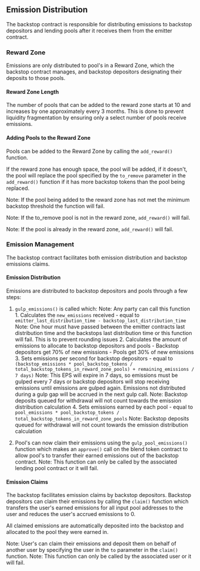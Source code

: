 ## Emission Distribution

The backstop contract is responsible for distributing emissions to backstop depositors and lending pools after it receives them from the emitter contract.

### Reward Zone

Emissions are only distributed to pool's in a Reward Zone, which the backstop contract manages, and backstop depositors designating their deposits to those pools.

#### Reward Zone Length

The number of pools that can be added to the reward zone starts at 10 and increases by one approximately every 3 months. This is done to prevent liquidity fragmentation by ensuring only a select number of pools receive emissions.

#### Adding Pools to the Reward Zone

Pools can be added to the Reward Zone by calling the `add_reward()` function.

If the reward zone has enough space, the pool will be added, if it doesn't, the pool will replace the pool specified by the `to_remove` parameter in the `add_reward()` function if it has more backstop tokens than the pool being replaced.

Note: If the pool being added to the reward zone has not met the minimum backstop threshold the function will fail.

Note: If the to_remove pool is not in the reward zone, `add_reward()` will fail.

Note: If the pool is already in the reward zone, `add_reward()` will fail.

### Emission Management

The backstop contract facilitates both emission distribution and backstop emissions claims.

#### Emission Distribution

Emissions are distributed to backstop depositors and pools through a few steps:

1. `gulp_emissions()` is called which:
   Note: Any party can call this function 1. Calculates the `new_emissions` received - equal to `emitter_last_distribution_time - backstop_last_distribution_time`
   Note: One hour must have passed between the emitter contracts last distribution time and the backstops last distribution time or this function will fail. This is to prevent rounding issues 2. Calculates the amount of emissions to allocate to backstop depositors and pools - Backstop depositors get 70% of new emissions - Pools get 30% of new emissions 3. Sets emissions per second for backstop depositors - equal to `(backstop_emissions * pool_backstop_tokens / total_backstop_tokens_in_reward_zone_pools) + remaining_emissions /  7 days)`
   Note: This EPS will expire in 7 days, so emissions must be gulped every 7 days or backstop depositors will stop receiving emissions until emissions are gulped again. Emissions not distributed during a gulp gap will be accrued in the next gulp call.
   Note: Backstop deposits queued for withdrawal will not count towards the emission distribution calculation 4. Sets emissions earned by each pool - equal to `pool_emissions * pool_backstop_tokens / total_backstop_tokens_in_reward_zone_pools`
   Note: Backstop deposits queued for withdrawal will not count towards the emission distribution calculation

2. Pool's can now claim their emissions using the `gulp_pool_emissions()` function which makes an `approve()` call on the blend token contract to allow pool's to transfer their earned emissions out of the backstop contract.
   Note: This function can only be called by the associated lending pool contract or it will fail.

#### Emission Claims

The backstop facilitates emission claims by backstop depositors. Backstop depositors can claim their emissions by calling the `claim()` function which transfers the user's earned emissions for all input pool addresses to the user and reduces the user's accrued emissions to 0.

All claimed emissions are automatically deposited into the backstop and allocated to the pool they were earned in.

Note: User's can claim their emissions and deposit them on behalf of another user by specifying the user in the `to` parameter in the `claim()` function.
Note: This function can only be called by the associated user or it will fail.
